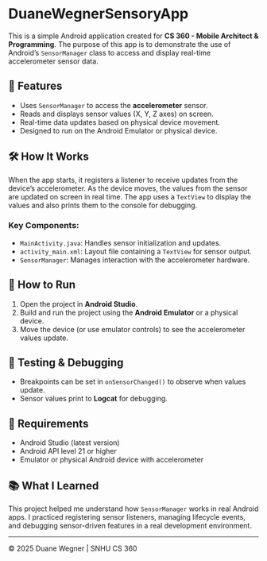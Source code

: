 # DuaneWegnerSensoryApp

This is a simple Android application created for **CS 360 - Mobile Architect & Programming**. The purpose of this app is to demonstrate the use of Android’s `SensorManager` class to access and display real-time accelerometer sensor data.

## 📱 Features

- Uses `SensorManager` to access the **accelerometer** sensor.
- Reads and displays sensor values (X, Y, Z axes) on screen.
- Real-time data updates based on physical device movement.
- Designed to run on the Android Emulator or physical device.

## 🛠 How It Works

When the app starts, it registers a listener to receive updates from the device’s accelerometer. As the device moves, the values from the sensor are updated on screen in real time. The app uses a `TextView` to display the values and also prints them to the console for debugging.

### Key Components:
- `MainActivity.java`: Handles sensor initialization and updates.
- `activity_main.xml`: Layout file containing a `TextView` for sensor output.
- `SensorManager`: Manages interaction with the accelerometer hardware.

## 🚀 How to Run

1. Open the project in **Android Studio**.
2. Build and run the project using the **Android Emulator** or a physical device.
3. Move the device (or use emulator controls) to see the accelerometer values update.

## 🧪 Testing & Debugging

- Breakpoints can be set in `onSensorChanged()` to observe when values update.
- Sensor values print to **Logcat** for debugging.

## 🧾 Requirements

- Android Studio (latest version)
- Android API level 21 or higher
- Emulator or physical Android device with accelerometer

## 📚 What I Learned

This project helped me understand how `SensorManager` works in real Android apps. I practiced registering sensor listeners, managing lifecycle events, and debugging sensor-driven features in a real development environment.

---

© 2025 Duane Wegner | SNHU CS 360
